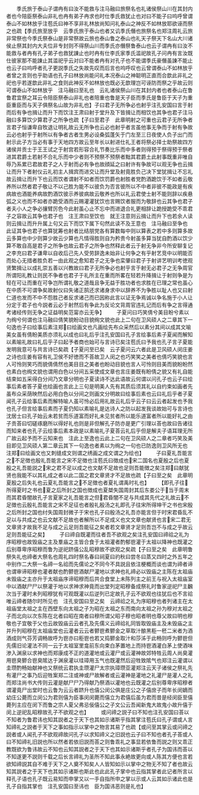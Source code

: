 <!-- { "loadSidebar": true } -->
　　季氏旅于泰山子谓冉有曰汝不能救与注马融曰旅祭名也礼诸侯祭山川在其封内者也今陪臣祭泰山非礼也冉有弟子冉求也时仕季氏救犹止也对曰不能子曰呜呼曾谓泰山不如林放乎注苞氏曰神不享非礼林放尚知问礼泰山之神反不如林放耶欲诬而祭之也疏【季氏旅至放乎　云季氏旅于泰山也者又讥季氏僭也旅祭名也郑注周礼云旅非常祭也今季氏祭泰山是非常祭故云旅也泰山鲁之泰山也礼天子祭天下名山大川诸侯止祭其封内大夫位非专封则不得祭山川而季氏亦僭祭鲁泰山也云子谓冉有曰汝不能救与者冉有孔子弟子也救犹諌止也时冉有仕李氏家季氏滥祀故孔子问冉有言汝既仕彼家那不能諌止其滥祀乎云对曰不能者冉有对孔子也不能谓季氏豪僭虽諌不能止也云子曰呜呼者孔子更説季氏之失故先叹而后言也呜呼叹也云曾谓泰山不如林放乎者曾之言则也乎助语也孔子曰林放尚能问礼本况泰山之神聪明正直而合歆此非礼之祀也乎若遂歆此非礼之食则此神反不如林放也既必无歆理岂可诬防而祭之乎故云则可谓泰山不如林放乎　注马融曰至礼也　云礼诸侯祭山川在其封内者也者泰山在鲁鲁君宜祭之耳云令陪臣祭泰山非礼也者陪重也鲁是天子臣而季氏是鲁臣于天子为重臣重臣而与天子俱祭名山故为非礼也】子曰君子无所争必也射乎注孔安国曰言于射而后有争也揖让而升下而饮注王肃曰射于堂升及下皆揖让而相饮也其争也君子注马融曰多算饮少算君子之所争也疏【子曰至君子　此章明射之可重也云君子无所争者言君子恒谦卑自牧退让明礼故云无所争也云必也射乎者言虽他事无争而于射有争故云必也射乎于射所以有争者古者生男必设桑弧蓬矢于门左至三日夜使人负子出门而射示此子方当必有事于天地四方故云至年长以射进仕礼王者将祭必择士助祭故四方诸侯并贡士于王王试之于射宫若形容合礼节奏比乐而中多者则得预于祭得预于祭者进其君爵土若射不合礼乐而中少者则不预祭不预祭者黜其君爵土此射事既重非唯自辱乃系累已君故君子之人于射而必有争也故顔延之曰射许有争故可以观无争也云揖让而升下者射仪云礼初主人揖宾而进交让而升堂及射竟胜负己决下堂犹揖让不忘礼故云揖让而升下也云而饮者谓射不如者而饮罚爵也射胜者党酌酒跪饮于不如者云敬养所以然者君子敬让不以己胜为能不以彼负为否言彼所以不中者非彼不能政是有疾病故也酒能养病故酌酒饮彼示养彼病故云敬养也所以礼云君使士射不能则辞以疾悬弧之义也而不如者亦跪受酒而云赐灌灌犹饮也言赐饮者服而为敬辞也云其争也君子者夫小人之争必攘臂厉色今此射虽心止不忘中而进退合礼更相辞让跪授跪受不乖君子之容故云其争也君子也　注王肃曰至饮也　就王注意则云揖让而升下也若余人读则云揖让而升升属上句又云下而饮下属下句然此读不及王意也　注马融曰至争也　此证其争也君子也算犹筹也射者比结朋党各有算数每中则以算表之若中多则算多故云多算也中少则算少故云少算也凡情得胜则自为矜贵今射虽多算当犹自酌酒以饮少算不敢自高是君子之所争也故云君子之所争也然释此者云于射无争非今所安聊复记之李充曰君子谦卑以自收后己先人受劳辞逸未始非让何争之有乎射艺竞中以明能否而处心无措者胜负若一由此观之愈知君子之无争也栾肇曰君子于射讲艺明训考徳观贤繁揖让以成礼崇五善以兴教故曰君子无所争必也射乎言于射无必君子之无争周官所谓阳礼教让则民不争者也君子于礼所主在重而所畧在轻若升降揖让于射则争是为轻在可让而重在可争岂所谓礼敬之道哉且争无益于胜功者也求胜在已理之常也虽心在中质不可谓争矣故射仪曰失诸正鹄还求诸身求中以辞养不为争胜以耻人也又曰射仁道也发而不中不怨胜己者反求诸己而已因称此言以证无争焉诚以争名施于小人让分定于君子也今説者云必于射然后有争此为反论文背周官违礼记而后有争之言得通考诸经传则无争之证益明矣范甯亦云无争】
　　子夏问曰巧笑倩兮美目盼兮素以为绚兮何谓也注马融曰倩笑貌盼动目貌绚文貌也此上二句在卫风硕人之二章其下一句逸也子曰绘事后素注郑曰绘画文也凡画绘先布众采然后以素分其间以成其文喻美女虽有倩盼美质亦须礼以成也曰礼后乎注孔安国曰孔子言绘事后素子夏闻而解知以素喻礼故曰礼后乎子曰起予者商也始可与言诗已矣注苞氏曰予我也孔子言子夏能发明我意可与共言诗已矣疏【子夏问至已矣　云子夏问云六者此是卫风硕人闵庄姜之诗也庄姜有容有礼卫侯不好徳而不荅故卫人闵之也巧笑笑之美者也倩巧笑貌也言人可怜则笑巧而貌倩倩然也美目目之美者也盼动目貌也言人可怜则目美而貌盼盼然也素白也绚文貌也谓用白色以分间五采使成文章也言庄姜既有盼倩之貌又有礼自能结束如五采得白分间乃文章分明也子夏读诗不达此语故云何谓以问孔子也云子曰绘事后素者答子夏也绘画也言此上三句是明美人先有其质后须其礼以自约束如画者先虽布众采荫映然后必用白色以分间之则画文分明故曰绘事后素也云曰礼后乎者子夏闻孔子云绘事后素而解特喻人虽可怜必后用礼故云礼后乎云子曰云云者起发也予我也孔子但言绘事后素而子夏仍知以素喻礼是达诗人之防以起发我谈故始可与言诗也沈居士曰孔子始云未若贫而乐道富而好礼未见贫者所以能乐道富者所以能好礼之由子贡荅曰切磋琢磨所以得好礼也则是非但解孔子防亦是更广引理以荅也故曰告诸往而知来者也孔子云绘事后素本政是以素喻礼子夏荅云礼后乎但是解夫子语耳理无所广故云起予而不云知来也　注此上至逸也云此上二句在卫风硕人之二章者巧笑及美目即见卫风硕人第二章云其下一句逸也者素以为绚之一句也已防逸则卫风所无也　注郑曰绘画文也又刺缝成文则谓之绣画之成文谓之为绘也】
　　子曰夏礼吾能言之不足徴也殷礼吾能言之宋不足徴也注苞氏曰徴成也宋二国名也夏殷之后也夏殷之礼吾能説之宋之君不足以成之也文献不足故也足则吾能徴之矣注郑曰献犹贤也我能不以其礼成之者以此二国之君文章贤才不足故也疏【子曰至之矣　此章明夏殷之后失礼也云夏礼吾能言之不足徴也者夏礼谓禹时礼也】
　　【即孔子往所得夏时之书也夏之后所封之国也徴成也夏桀失国周封其后东娄公于当于周末而其君昏闇故孔子言夏家之礼吾能言之但君昏闇不足与共成其先代之礼故云不足徴也云殷礼吾能言之宋不足征也者殷礼殷汤之礼即孔子往宋所得坤干之书也宋殷之后所封之国也纣失国周封微子于宋也孔子曰殷汤之礼吾亦能言但于时宋君昏乱不足以与共成之也云文献不足故也者解所以不足成义也文文章也献贤也言宋二君无文章贤才故我不足与成之云足则吾能征之矣者若文章贤才足则吾岂不与成之乎故云足则吾能征之矣】
　　子曰禘自既灌而往者吾不欲观之矣注孔安国曰禘祫之礼为序昭穆也故毁庙之主及羣庙之主皆合食于太祖灌者酌郁鬯灌于太祖以降神也既灌之后别尊卑序昭穆而鲁为逆祀跻僖公乱昭穆故不欲观之矣疏【子曰至之矣　此章明鲁祭失礼也禘者大祭名也周礼四时祭名春曰祠夏曰礿秋曰尝冬曰蒸又四时之外五年之中别作二大祭一名禘一名祫而先儒论之不同今不具説且依注梗概而谈也谓为禘者谛也谓审谛昭穆也灌者献也酌鬰鬯酒献尸灌地以求神也礼禘必以毁庙之主陈在太祖庙未毁庙之主亦升于太祖庙序谛昭穆而后共合食堂上未陈列主之前王与祝入太祖庙室中以酒献尸尸以祭灌于地以求神求神竟而出堂列定昭穆备成祭礼时鲁家逆祀尸主飜次当于灌时未列昭穆犹有可观既灌以后逆列已定故孔子云不欲观也往犹后也不言祫唯云禘者随尔时所见也　注孔安国曰至之矣　云禘祫之礼为序昭穆也者列诸主在太祖庙堂太祖之主在西壁东向太祖之子为昭在太祖之东而南向太祖之孙为穆对太祖之子而北向以次东陈在北者曰昭在南者曰穆所谓父昭子穆也昭者明也尊父故曰明也穆敬也子宜敬于父也云故毁庙云云者孔及先儒义云禘祫礼同皆取毁庙主及未毁庙之主并升列昭穆在太祖庙堂也云灌者云云者鬰鬯煮鬰金之草取汁酿黑秬一秠二米者为酒酒成则气芬芳调畅故呼为鬯亦曰秬鬯也若又捣鬰金取汁和莎泲于此畅则呼为鬰鬯但先儒旧论灌法不同一云于太祖室里龛前东向束白茅置地上而持鬯酒灌白茅上使酒味渗入渊泉以求神也而郑康成不正的道灌地或云灌尸或云灌神故郊特牲云周人尚臭灌用鬯臭鬰合鬯臭隂达于渊泉灌以珪璋用玉气也既灌然后迎牲致隂气也郑注云灌谓以圭瓒酌畅始献神也又祭统云君执圭瓒灌尸太宗执璋瓒亚灌郑注云天子诸侯之祭礼先有灌尸之事乃后迎牲案郑二注或神或尸故解者或云灌神是灌地之礼灌尸是灌人之礼而郑注尚书大传则云灌是献尸尸乃得献乃祭酒以灌地也云既灌之后别尊卑序昭穆者谓灌竟尸出堂时也云鲁为云云者跻升也僖公闵公俱是庄公之子僖庻子而年长闵嫡而幼庄公薨而立闵公为君则僖为臣事闵闵薨而僖立为君僖后虽为君而昔是经闵臣至僖薨列主应在闵下而鲁之宗人夏父弗忌佞僖公之子文公云吾闻新鬼大故鬼小故升僖于闵上逆祀乱昭穆故孔子不欲观之也】
　　或问禘之説子曰不知也注孔安国曰荅以不知者为鲁君讳也知其説者之于天下也其如示诸斯乎指其掌注苞氏曰孔子谓或人言知禘礼之説者于天下之事如指示以掌中之物言其易了也疏【或问至其掌云或问禘之説者或人闻孔子不欲观禘故问孔子以求知禘义之旧説也云子曰不知也者孔子荅或人曰不知禘礼旧説也所以然者若依旧説而荅之则鲁乖礼之事显若依鲁而説之则又乖正教既欲为鲁讳故云不知也云知其説者之于天下也其如示诸斯乎者孔子为国讳而荅以不知遂更不説则千载之后长言禘礼为圣所不知此事永絶故更向或人陈其方便也言若欲知禘説其自不难于天下之人奠不知矣人人皆知如示以掌中之物无不知了者也故云知其説者之于天下也其如示诸斯也斯此也此此孔子掌中也云指其掌者此记者所言以释孔子语也孔子既云易知而申掌又以一手自指所申之掌以示或人云其如示诸此也是孔子自指其掌也　注孔安国曰至讳也　臣为国讳恶则是礼也】
